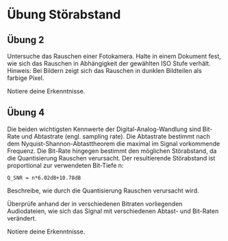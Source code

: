 # Übung Störabstand


## Übung 2
Untersuche das Rauschen einer Fotokamera.
Halte in einem Dokument fest, wie sich das Rauschen in Abhängigkeit der gewählten ISO Stufe verhält.
Hinweis: Bei Bildern zeigt sich das Rauschen in dunklen Bildteilen als farbige Pixel.

Notiere deine Erkenntnisse.



## Übung 4
Die beiden wichtigsten Kennwerte der Digital-Analog-Wandlung sind Bit-Rate und Abtastrate (engl. sampling rate).
Die Abtastrate bestimmt nach dem Nyquist-Shannon-Abtasttheorem die maximal im Signal vorkommende Frequenz.
Die Bit-Rate hingegen bestimmt den möglichen Störabstand, da die Quantisierung Rauschen verursacht.
Der resultierende Störabstand ist proportional zur verwendeten Bit-Tiefe n:

`Q_SNR = n*6.02dB+10.78dB`

Beschreibe, wie durch die Quantisierung Rauschen verursacht wird.

Überprüfe anhand der in verschiedenen Bitraten vorliegenden Audiodateien, wie sich das Signal mit verschiedenen Abtast- und Bit-Raten verändert.

Notiere deine Erkenntnisse.

